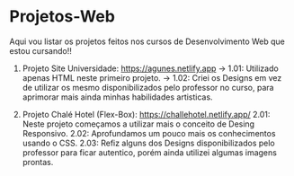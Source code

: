 # Projetos-Web
Aqui vou listar os projetos feitos nos cursos de Desenvolvimento Web que estou cursando!!

1. Projeto Site Universidade: https://agunes.netlify.app
    → 1.01: Utilizado apenas HTML neste primeiro projeto.
    → 1.02: Criei os Designs em vez de utilizar os mesmo disponibilizados pelo professor no curso, para aprimorar mais ainda minhas habilidades artisticas.

2. Projeto Chalé Hotel (Flex-Box): https://challehotel.netlify.app/
    2.01: Neste projeto começamos a utilizar mais o conceito de Desing Responsivo.
    2.02: Aprofundamos um pouco mais os conhecimentos usando o CSS.
    2.03: Refiz alguns dos Designs disponibilizados pelo professor para ficar autentico, porém ainda utilizei algumas imagens prontas.